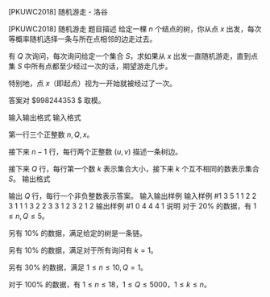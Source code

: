 



[PKUWC2018] 随机游走 - 洛谷














[PKUWC2018] 随机游走
题目描述
给定一棵 $n$ 个结点的树，你从点 $x$ 出发，每次等概率随机选择一条与所在点相邻的边走过去。

有 $Q$ 次询问，每次询问给定一个集合 $S$，求如果从 $x$ 出发一直随机游走，直到点集 $S$ 中所有点都至少经过一次的话，期望游走几步。

特别地，点 $x$（即起点）视为一开始就被经过了一次。

答案对 $998244353 $ 取模。

输入输出格式
输入格式

第一行三个正整数 $n,Q,x$。

接下来 $n-1$ 行，每行两个正整数 $(u,v)$ 描述一条树边。

接下来 $Q$ 行，每行第一个数 $k$ 表示集合大小，接下来 $k$ 个互不相同的数表示集合 $S$。
输出格式

输出 $Q$ 行，每行一个非负整数表示答案。
输入输出样例
输入样例 #1
3 5 1
1 2
2 3
1 1
1 3
2 2 3
3 1 2 3
2 1 2
输出样例 #1
0
4
4
4
1
说明
对于 $20\%$ 的数据，有 $1\leq n,Q\leq 5$。

另有 $10\%$ 的数据，满足给定的树是一条链。

另有 $10\%$ 的数据，满足对于所有询问有 $k=1$。

另有 $30\%$ 的数据，满足 $1\leq n\leq 10 ,Q=1$。

对于 $100\%$ 的数据，有 $1\leq n\leq 18$，$1\leq Q\leq 5000$，$1\leq k\leq n$。






